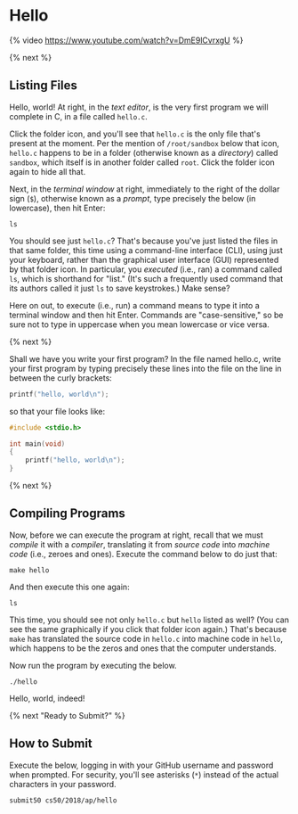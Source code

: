 # Hello

{% video https://www.youtube.com/watch?v=DmE9lCvrxgU %}

{% next %}

## Listing Files

Hello, world! At right, in the *text editor*, is the very first program we will complete in C, in a file called `hello.c`. 

Click the folder icon, and you'll see that `hello.c` is the only file that's present at the moment. Per the mention of `/root/sandbox` below that icon, `hello.c` happens to be in a folder (otherwise known as a *directory*) called `sandbox`, which itself is in another folder called `root`. Click the folder icon again to hide all that.

Next, in the *terminal window* at right, immediately to the right of the dollar sign (`$`), otherwise known as a *prompt*, type precisely the below (in lowercase), then hit Enter:

```
ls
```

You should see just `hello.c`? That's because you've just listed the files in that same folder, this time using a command-line interface (CLI), using just your keyboard, rather than the graphical user interface (GUI) represented by that folder icon. In particular, you *executed* (i.e., ran) a command called `ls`, which is shorthand for "list." (It's such a frequently used command that its authors called it just `ls` to save keystrokes.) Make sense?

Here on out, to execute (i.e., run) a command means to type it into a terminal window and then hit Enter. Commands are "case-sensitive," so be sure not to type in uppercase when you mean lowercase or vice versa.

{% next %}

Shall we have you write your first program? In the file named hello.c, write your first program by typing precisely these lines into the file on the line in between the curly brackets:

```c
printf("hello, world\n");
```

so that your file looks like:

```c
#include <stdio.h>

int main(void)
{
    printf("hello, world\n");
}
```

{% next %}

## Compiling Programs

Now, before we can execute the program at right, recall that we must *compile* it with a *compiler*, translating it from *source code* into *machine code* (i.e., zeroes and ones). Execute the command below to do just that:

```
make hello
```

And then execute this one again:

```
ls
```

This time, you should see not only `hello.c` but `hello` listed as well? (You can see the same graphically if you click that folder icon again.) That's because `make` has translated the source code in `hello.c` into machine code in `hello`, which happens to be the zeros and ones that the computer understands.

Now run the program by executing the below.

```
./hello
```

Hello, world, indeed!

{% next "Ready to Submit?" %}

## How to Submit

Execute the below, logging in with your GitHub username and password when prompted. For security, you'll see asterisks (`*`) instead of the actual characters in your password.

```
submit50 cs50/2018/ap/hello
```

